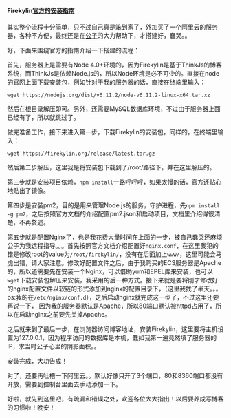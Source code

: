 #### Firekylin[官方的安装指南](https://github.com/firekylin/firekylin/wiki/%E5%AE%89%E8%A3%85)

其实整个流程十分简单，只不过自己真是笨到家了，外加买了一个阿里云的服务器，各种不方便，最终还是在[公子](https://github.com/lizheming)的大力帮助下，才搭建好，蠢哭。。
<!--more-->
好，下面来围绕官方的指南介绍一下搭建的流程：

首先，服务器上是需要有Node 4.0+环境的，因为Firekylin是基于ThinkJs的博客系统，而ThinkJs是依赖Node.js的，所以Node环境是必不可少的。直接在node的[官网](https://nodejs.org/zh-cn/download/)上面下载安装包，例如针对于我的服务器的话，直接在终端里输入：

```wget https://nodejs.org/dist/v6.11.2/node-v6.11.2-linux-x64.tar.xz```

然后在根目录解压即可。另外，还需要MySQL数据库环境，不过由于服务器上面已经有了，所以就跳过了。

做完准备工作，接下来进入第一步，下载Firekylin的安装包，同样的，在终端里输入：

```wget https://firekylin.org/release/latest.tar.gz```

然后第二步解压，这里我是将安装包下载到了/root/路径下，并在这里解压的。

第三步就是安装项目依赖，`npm install`一路呼呼呼，如果太慢的话，官方还贴心地贴出了镜像。

第四步是安装pm2，目的是用来管理Node.js的服务，守护进程，先`npm install -g pm2`，之后按照官方文档的介绍配置pm2.json和启动项目，文档里介绍得很清楚，不再赘述。

第五步就是配置Nginx了，也是我花费大量时间在上面的一步，被自己蠢哭还麻烦公子为我远程指导。。。首先按照官方文档介绍配置好`nginx.conf`，在这里我犯的错是修改root的value为`/root/firekylin/`，没有在后面加上`www/`，这里可能会马虎出错，请大家注意。修改好配置文件之后，由于我购买的ECS服务器是Apache的，所以还需要先在安装一个Nginx，可以借助yum和EPEL库来安装，也可以`wget`下载安装包解压来安装，我采用的后一种方式。接下来就是要将刚才修改好的nginx配置文件以软链的形式添加到nginx的配置目录下，（这里我找了半天。。。ps:我的在`/etc/nginx/conf.d`），之后启动nginx就完成这一步了，不过这里还要再说一下， 因为我的服务器默认是Apache，所以80端口默认被httpd占用了，所以在启动nginx之前要先关掉Apache。

之后就来到了最后一步，在浏览器访问博客地址，安装Firekylin，这里要将主机设置为127.0.0.1，因为程序访问的数据库是本机，蠢如我第一遍竟然填了服务器的IP，求当时公子心里的阴影面积。。

安装完成，大功告成！

对了，还要再吐槽一下阿里云。。默认好像只开了3个端口，80和8360端口都没有开放，需要到控制台里面去手动添加一下。

好啦，就先到这里吧，有疏漏和错误之处，欢迎各位大大指出！以后要养成写博客的习惯啦！晚安！

